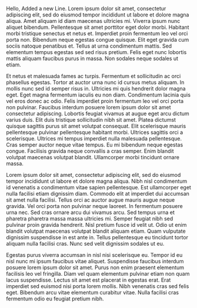 Hello, Added a new Line.
Lorem ipsum dolor sit amet, consectetur adipiscing elit, sed do eiusmod tempor incididunt ut labore et dolore magna aliqua. Amet aliquam id diam maecenas ultricies mi. Viverra ipsum nunc aliquet bibendum. Pellentesque sit amet porttitor eget dolor morbi. Habitant morbi tristique senectus et netus et. Imperdiet proin fermentum leo vel orci porta non. Bibendum neque egestas congue quisque. Elit eget gravida cum sociis natoque penatibus et. Tellus at urna condimentum mattis. Sed elementum tempus egestas sed sed risus pretium. Felis eget nunc lobortis mattis aliquam faucibus purus in massa. Non sodales neque sodales ut etiam.

Et netus et malesuada fames ac turpis. Fermentum et sollicitudin ac orci phasellus egestas. Tortor at auctor urna nunc id cursus metus aliquam. In mollis nunc sed id semper risus in. Ultricies mi quis hendrerit dolor magna eget. Eget magna fermentum iaculis eu non diam. Condimentum lacinia quis vel eros donec ac odio. Felis imperdiet proin fermentum leo vel orci porta non pulvinar. Faucibus interdum posuere lorem ipsum dolor sit amet consectetur adipiscing. Lobortis feugiat vivamus at augue eget arcu dictum varius duis. Elit duis tristique sollicitudin nibh sit amet. Platea dictumst quisque sagittis purus sit amet volutpat consequat. Elit scelerisque mauris pellentesque pulvinar pellentesque habitant morbi. Ultrices sagittis orci a scelerisque. Ultrices mi tempus imperdiet nulla malesuada pellentesque. Cras semper auctor neque vitae tempus. Eu mi bibendum neque egestas congue. Facilisis gravida neque convallis a cras semper. Enim blandit volutpat maecenas volutpat blandit. Ullamcorper morbi tincidunt ornare massa.

Lorem ipsum dolor sit amet, consectetur adipiscing elit, sed do eiusmod tempor incididunt ut labore et dolore magna aliqua. Nibh nisl condimentum id venenatis a condimentum vitae sapien pellentesque. Est ullamcorper eget nulla facilisi etiam dignissim diam. Commodo elit at imperdiet dui accumsan sit amet nulla facilisi. Tellus orci ac auctor augue mauris augue neque gravida. Vel orci porta non pulvinar neque laoreet. In fermentum posuere urna nec. Sed cras ornare arcu dui vivamus arcu. Sed tempus urna et pharetra pharetra massa massa ultricies mi. Semper feugiat nibh sed pulvinar proin gravida hendrerit. Nisl pretium fusce id velit ut. Odio ut enim blandit volutpat maecenas volutpat blandit aliquam etiam. Quam vulputate dignissim suspendisse in est ante in. Tellus pellentesque eu tincidunt tortor aliquam nulla facilisi cras. Nunc sed velit dignissim sodales ut eu.

Egestas purus viverra accumsan in nisl nisi scelerisque eu. Tempor id eu nisl nunc mi ipsum faucibus vitae aliquet. Suspendisse faucibus interdum posuere lorem ipsum dolor sit amet. Purus non enim praesent elementum facilisis leo vel fringilla. Diam vel quam elementum pulvinar etiam non quam lacus suspendisse. Lectus sit amet est placerat in egestas erat. Erat imperdiet sed euismod nisi porta lorem mollis. Nibh venenatis cras sed felis eget. Bibendum arcu vitae elementum curabitur vitae. Nulla facilisi cras fermentum odio eu feugiat pretium nibh.
